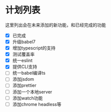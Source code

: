 # 计划列表
这里列出会在未来添加的新功能，和已经完成的功能

- [X] 已完成
- [X] 升级babel7
- [X] 增加typescript的支持
- [X] 测试覆盖率
- [X] 统一eslint
- [X] 提供CLI支持
- [ ] 统一babel编译ts
- [ ] 添加jsdom
- [ ] 添加prettier
- [ ] 添加一个本地server
- [ ] 添加watch功能
- [ ] 添加chrome headless等
